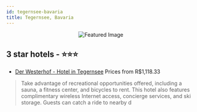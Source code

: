 ```yaml
---
id: tegernsee-bavaria
title: Tegernsee, Bavaria
---
```


<center><img src="https://i.travelapi.com/hotels/3000000/2500000/2498500/2498403/62ad6908_z.jpg" alt="Featured Image" /></center>


##  3 star hotels - ⭐️⭐️⭐️

-    [Der Westerhof - Hotel in Tegernsee](https://us.hurb.com/hotels/tegernsee/der-westerhof-hotel-in-tegernsee-JNP-JP166467?cmp=18055) Prices from R$1,118.33
   > Take advantage of recreational opportunities offered, including a sauna, a fitness center, and bicycles to rent. This hotel also features complimentary wireless Internet access, concierge services, and ski storage. Guests can catch a ride to nearby d
